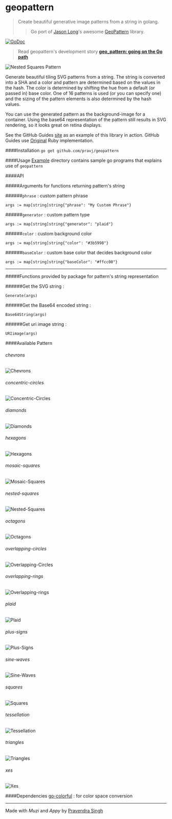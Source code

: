 geopattern
===========
> Create beautiful generative image patterns from a string in golang.
> > Go port of [Jason Long](https://github.com/jasonlong)'s awesome [GeoPattern](https://github.com/jasonlong/geo_pattern) library.

[![GoDoc](https://godoc.org/github.com/pravj/geopattern?status.svg)](http://godoc.org/github.com/pravj/geopattern)

> Read geopattern's development story [**geo_pattern: going on the Go path**](http://pravj.github.io/blog/2014/11/03/going-on-the-go-path/)

![Nested Squares Pattern](https://raw.githubusercontent.com/pravj/geopattern/master/examples/patterns/pattern.png)

Generate beautiful tiling SVG patterns from a string. The string is converted into a SHA and a color and pattern are determined based on the values in the hash. The color is determined by shifting the hue from a default (or passed in) base color. One of 16 patterns is used (or you can specify one) and the sizing of the pattern elements is also determined by the hash values.

You can use the generated pattern as the background-image for a container. Using the base64 representation of the pattern still results in SVG rendering, so it looks great on retina displays.

See the GitHub Guides [site](https://guides.github.com) as an example of this library in action. GitHub Guides use [Original](https://github.com/jasonlong/geo_pattern) Ruby implementation.

####Installation
`go get github.com/pravj/geopattern`

####Usage
[Example](https://github.com/pravj/geopattern/tree/master/examples) directory contains sample go programs that explains use of `geopattern`

####API

#####Arguments for functions returning pattern's string

######`phrase` : custom pattern phrase
```
args := map[string]string{"phrase": "My Custom Phrase"}
```

######`generator` : custom pattern type
```
args := map[string]string{"generator": "plaid"}
```

######`color` : custom background color
```
args := map[string]string{"color": "#3b5998"}
```

######`baseColor` : custom base color that decides background color
```
args := map[string]string{"baseColor": "#ffcc00"}
```
---
#####Functions provided by package for pattern's string representation

######Get the SVG string :
```
Generate(args)
```
######Get the Base64 encoded string :
```
Base64String(args)
```
######Get uri image string :
```
URIimage(args)
```

####Available Pattern

###### chevrons
![Chevrons](https://raw.githubusercontent.com/pravj/geopattern/master/examples/patterns/chevrons.png)

###### concentric-circles
![Concentric-Circles](https://raw.githubusercontent.com/pravj/geopattern/master/examples/patterns/concentric-circles.png)

###### diamonds
![Diamonds](https://raw.githubusercontent.com/pravj/geopattern/master/examples/patterns/diamonds.png)

###### hexagons
![Hexagons](https://raw.githubusercontent.com/pravj/geopattern/master/examples/patterns/hexagons.png)

###### mosaic-squares
![Mosaic-Squares](https://raw.githubusercontent.com/pravj/geopattern/master/examples/patterns/mosaic-squares.png)

###### nested-squares
![Nested-Squares](https://raw.githubusercontent.com/pravj/geopattern/master/examples/patterns/nested-squares.png)

###### octagons
![Octagons](https://raw.githubusercontent.com/pravj/geopattern/master/examples/patterns/octagons.png)

###### overlapping-circles
![Overlapping-Circles](https://raw.githubusercontent.com/pravj/geopattern/master/examples/patterns/overlapping-circles.png)

###### overlapping-rings
![Overlapping-rings](https://raw.githubusercontent.com/pravj/geopattern/master/examples/patterns/overlapping-rings.png)

###### plaid
![Plaid](https://raw.githubusercontent.com/pravj/geopattern/master/examples/patterns/plaid.png)

###### plus-signs
![Plus-Signs](https://raw.githubusercontent.com/pravj/geopattern/master/examples/patterns/plus-signs.png)

###### sine-waves
![Sine-Waves](https://raw.githubusercontent.com/pravj/geopattern/master/examples/patterns/sine-waves.png)

###### squares
![Squares](https://raw.githubusercontent.com/pravj/geopattern/master/examples/patterns/squares.png)

###### tessellation
![Tessellation](https://raw.githubusercontent.com/pravj/geopattern/master/examples/patterns/tessellation.png)

###### triangles
![Triangles](https://raw.githubusercontent.com/pravj/geopattern/master/examples/patterns/triangles.png)

###### xes
![Xes](https://raw.githubusercontent.com/pravj/geopattern/master/examples/patterns/xes.png)

####Dependencies
[go-colorful](https://github.com/lucasb-eyer/go-colorful) : for color space conversion

---

Made with *Muzi* and *Appy* by [Pravendra Singh](https://pravj.github.io)

